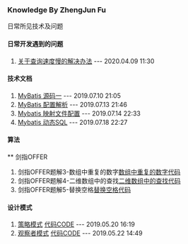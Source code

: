 ### Knowledge By ZhengJun Fu
日常所见技术及问题


#### 日常开发遇到的问题
1. [关于查询速度慢的解决办法](https://github.com/LuoJhno/knowledge/blob/master/doc/mysql/%E6%9F%A5%E8%AF%A2%E7%BC%93%E6%85%A2%E8%A7%A3%E5%86%B3%E5%8A%9E%E6%B3%95.md) --- 2020.04.09 11:30


#### 技术文档
1. [MyBatis 源码一](https://github.com/LuoJhno/knowledge/blob/master/doc/mybatis/Mybatis%20%E6%BA%90%E7%A0%81%E4%B8%80%E7%AE%80%E4%BB%8B.md)  --- 2019.07.10 21:05
1. [MyBatis 配置解析](https://github.com/LuoJhno/knowledge/blob/master/doc/mybatis/Mybatis%20%E6%BA%90%E7%A0%81%E4%BA%8C%E4%B9%8B%E9%85%8D%E7%BD%AE%E8%A7%A3%E6%9E%90.md)  --- 2019.07.13 21:46
1. [Mybatis 映射文件配置](https://github.com/LuoJhno/knowledge/blob/master/doc/mybatis/Mybatis%20%E6%98%A0%E5%B0%84%E6%96%87%E4%BB%B6%E9%85%8D%E7%BD%AE.md)  --- 2019.07.14 22:33
1. [Mybatis 动态SQL](https://github.com/LuoJhno/knowledge/blob/master/doc/mybatis/Mybatis%20%E5%8A%A8%E6%80%81SQL.md)   --- 2019.07.18 22:27


#### 算法
** 剑指OFFER
  1. 剑指OFFER题解3-数组中重复的数字[数组中重复的数字](https://github.com/LuoJhno/knowledge/blob/master/doc/algorithm/%E5%89%91%E6%8C%87offer%E9%A2%98%E8%A7%A33.md)[代码](https://github.com/LuoJhno/knowledge/blob/master/code/src/algorithm/offer/Algorithm3.java)
  1. 剑指OFFER题解4-二维数组中的查找[二维数组中的查找](https://github.com/LuoJhno/knowledge/blob/master/doc/algorithm/%E5%89%91%E6%8C%87offer%E9%A2%98%E8%A7%A34.md)[代码](https://github.com/LuoJhno/knowledge/blob/master/code/src/algorithm/offer/Algorithm4.java)
  1. 剑指OFFER题解5-替换空格[替换空格](https://github.com/LuoJhno/knowledge/blob/master/doc/algorithm/%E5%89%91%E6%8C%87offer%E9%A2%98%E8%A7%A35.md)[代码](https://github.com/LuoJhno/knowledge/blob/master/code/src/algorithm/offer/Algorithm5.java)

#### 设计模式
1. [策略模式](https://github.com/LuoJhno/knowledge/blob/master/doc/designPatterns/%E7%AD%96%E7%95%A5%E6%A8%A1%E5%BC%8F.md)   [代码CODE](https://github.com/LuoJhno/knowledge/tree/master/code/src/designPatterns/strategy) --- 2019.05.20 16:19
2. [观察者模式](https://github.com/LuoJhno/knowledge/blob/master/doc/designPatterns/%E8%A7%82%E5%AF%9F%E8%80%85%E6%A8%A1%E5%BC%8F.md)   [代码CODE](https://github.com/LuoJhno/knowledge/tree/master/code/src/designPatterns/observer)  --- 2019.05.22 14:49
